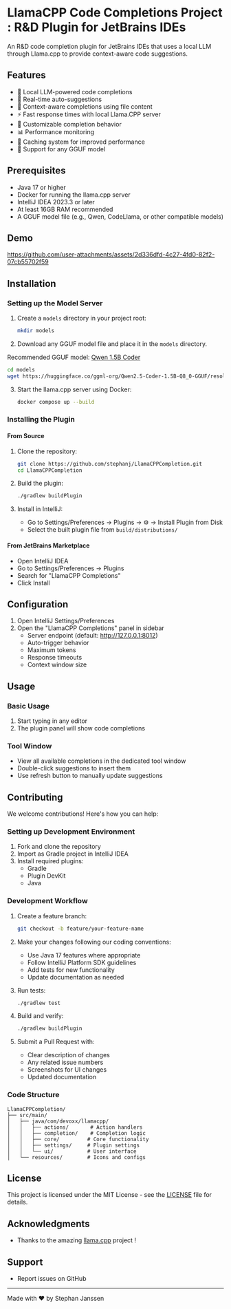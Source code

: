 # LlamaCPP Code Completions Project : R&D Plugin for JetBrains IDEs

An R&D code completion plugin for JetBrains IDEs that uses a local LLM through Llama.cpp to provide context-aware code suggestions.

## Features

- 🚀 Local LLM-powered code completions
- 🔄 Real-time auto-suggestions
- 🎯 Context-aware completions using file content
- ⚡ Fast response times with local Llama.CPP server
- 🎨 Customizable completion behavior
- 📊 Performance monitoring
- 💾 Caching system for improved performance
- 🔧 Support for any GGUF model

## Prerequisites

- Java 17 or higher
- Docker for running the llama.cpp server
- IntelliJ IDEA 2023.3 or later
- At least 16GB RAM recommended
- A GGUF model file (e.g., Qwen, CodeLlama, or other compatible models)

## Demo

https://github.com/user-attachments/assets/2d336dfd-4c27-4fd0-82f2-07cb55702f59

## Installation

### Setting up the Model Server

1. Create a `models` directory in your project root:
   ```bash
   mkdir models
   ```

2. Download any GGUF model file and place it in the `models` directory. 

Recommended GGUF model: [Qwen 1.5B Coder](https://huggingface.co/ggml-org/Qwen2.5-Coder-1.5B-Q8_0-GGUF/tree/main)    

   ```bash
   cd models
   wget https://huggingface.co/ggml-org/Qwen2.5-Coder-1.5B-Q8_0-GGUF/resolve/main/qwen2.5-coder-1.5b-q8_0.gguf?download=true  
   ```

3. Start the llama.cpp server using Docker:
   ```bash
   docker compose up --build
   ```

### Installing the Plugin

#### From Source
1. Clone the repository:
   ```bash
   git clone https://github.com/stephanj/LlamaCPPCompletion.git
   cd LlamaCPPCompletion
   ```

2. Build the plugin:
   ```bash
   ./gradlew buildPlugin
   ```

3. Install in IntelliJ:
    - Go to Settings/Preferences → Plugins → ⚙️ → Install Plugin from Disk
    - Select the built plugin file from `build/distributions/`

#### From JetBrains Marketplace
- Open IntelliJ IDEA
- Go to Settings/Preferences → Plugins
- Search for "LlamaCPP Completions"
- Click Install

## Configuration

1. Open IntelliJ Settings/Preferences
3. Open the "LlamaCPP Completions" panel in sidebar
    - Server endpoint (default: http://127.0.0.1:8012)
    - Auto-trigger behavior
    - Maximum tokens
    - Response timeouts
    - Context window size

## Usage

### Basic Usage
1. Start typing in any editor
2. The plugin panel will show code completions

### Tool Window
- View all available completions in the dedicated tool window
- Double-click suggestions to insert them
- Use refresh button to manually update suggestions

## Contributing

We welcome contributions! Here's how you can help:

### Setting up Development Environment

1. Fork and clone the repository
2. Import as Gradle project in IntelliJ IDEA
3. Install required plugins:
    - Gradle
    - Plugin DevKit
    - Java

### Development Workflow

1. Create a feature branch:
   ```bash
   git checkout -b feature/your-feature-name
   ```

2. Make your changes following our coding conventions:
    - Use Java 17 features where appropriate
    - Follow IntelliJ Platform SDK guidelines
    - Add tests for new functionality
    - Update documentation as needed

3. Run tests:
   ```bash
   ./gradlew test
   ```

4. Build and verify:
   ```bash
   ./gradlew buildPlugin
   ```

5. Submit a Pull Request with:
    - Clear description of changes
    - Any related issue numbers
    - Screenshots for UI changes
    - Updated documentation

### Code Structure

```
LlamaCPPCompletion/
├── src/main/
│   ├── java/com/devoxx/llamacpp/
│   │   ├── actions/       # Action handlers
│   │   ├── completion/    # Completion logic
│   │   ├── core/         # Core functionality
│   │   ├── settings/     # Plugin settings
│   │   └── ui/           # User interface
│   └── resources/        # Icons and configs
```

## License

This project is licensed under the MIT License - see the [LICENSE](LICENSE) file for details.

## Acknowledgments

- Thanks to the amazing [llama.cpp](https://github.com/ggerganov/llama.cpp) project ! 

## Support

- Report issues on GitHub

---

Made with ❤️ by Stephan Janssen
